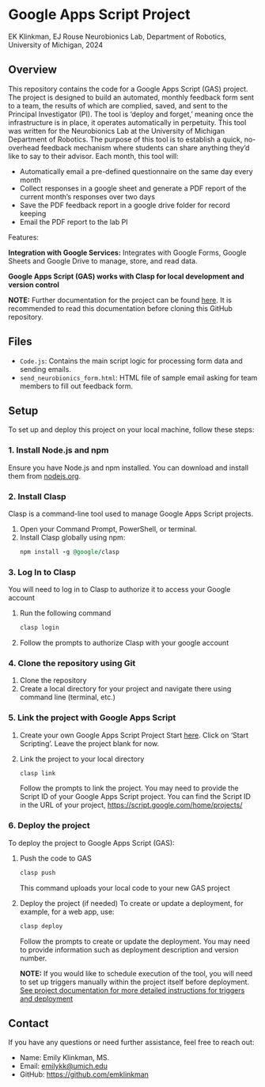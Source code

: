 # Google Apps Script Project
EK Klinkman, EJ Rouse
Neurobionics Lab, Department of Robotics, University of Michigan, 2024

## Overview

This repository contains the code for a Google Apps Script (GAS) project. The project is designed to build an automated, monthly feedback form sent to a team, the results of which are complied, saved, and sent to the Principal Investigator (PI).  The tool is ‘deploy and forget,’ meaning once the infrastructure is in place, it operates automatically in perpetuity. This tool was written for the Neurobionics Lab at the University of Michigan Department of Robotics. The purpose of this tool is to establish a quick, no-overhead feedback mechanism where students can share anything they’d like to say to their advisor.  Each month, this tool will:

* Automatically email a pre-defined questionnaire on the same day every month
* Collect responses in a google sheet and generate a PDF report of the current month’s responses over two days
* Save the PDF feedback report in a google drive folder for record keeping
* Email the PDF report to the lab PI 

Features:

**Integration with Google Services:** Integrates with Google Forms, Google Sheets and Google Drive to manage, store, and read data.

**Google Apps Script (GAS) works with Clasp for local development and version control**

**NOTE:** Further documentation for the project can be found [here](https://docs.google.com/document/d/1rP3qm6TnD3SodcFQG3da_QGBGn75UaBeSfXE4aAc2_c/edit?usp=sharing). It is recommended to read this documentation before cloning this GitHub repository.

## Files

- `Code.js`: Contains the main script logic for processing form data and sending emails.
- `send_neurobionics_form.html`: HTML file of sample email asking for team members to fill out feedback form.

## Setup

To set up and deploy this project on your local machine, follow these steps:

### 1. Install Node.js and npm

Ensure you have Node.js and npm installed. You can download and install them from [nodejs.org](https://nodejs.org/).

### 2. Install Clasp

Clasp is a command-line tool used to manage Google Apps Script projects.

1. Open your Command Prompt, PowerShell, or terminal.
2. Install Clasp globally using npm:
   ```ruby
   npm install -g @google/clasp
   ```

### 3. Log In to Clasp

You will need to log in to Clasp to authorize it to access your Google account

1. Run the following command
   ```ruby
   clasp login
   ```
2. Follow the prompts to authorize Clasp with your google account

### 4. Clone the repository using Git

1. Clone the repository
2. Create a local directory for your project and navigate there using command line (terminal, etc.)

### 5. Link the project with Google Apps Script

1. Create your own Google Apps Script Project
   Start [here](https://www.google.com/script/start/).  Click on ‘Start Scripting’. Leave the project blank for now.
   
2. Link the project to your local directory
   ```ruby
   clasp link
   ```
   Follow the prompts to link the project. You may need to provide the Script ID of your Google Apps Script project. You can find the Script ID in the URL of your project, https://script.google.com/home/projects/<PROJECTID>
   
### 6. Deploy the project

To deploy the project to Google Apps Script (GAS):

1. Push the code to GAS
   ```ruby
   clasp push
   ```
   This command uploads your local code to your new GAS project

2. Deploy the project (if needed)
   To create or update a deployment, for example, for a web app, use:
   ```ruby
   clasp deploy
   ```
   Follow the prompts to create or update the deployment. You may need to provide information such as deployment description and version number.
   
   **NOTE:** If you would like to schedule execution of the tool, you will need to set up triggers manually within the project itself before deployment. 
             [See project documentation for more detailed instructions for triggers and deployment](https://docs.google.com/document/d/1rP3qm6TnD3SodcFQG3da_QGBGn75UaBeSfXE4aAc2_c/edit?usp=sharing)
			
## Contact
   If you have any questions or need further assistance, feel free to reach out:
   * Name: Emily Klinkman, MS.
   * Email: emilykk@umich.edu
   * GitHub: https://github.com/emklinkman